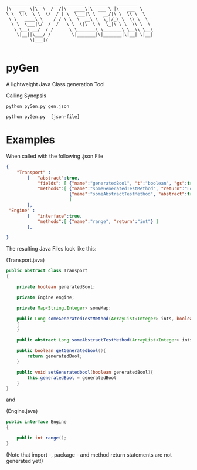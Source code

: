 ``` 
 ________  ___    ___ ________  _______   ________      
|\   __  \|\  \  /  /|\   ____\|\  ___ \ |\   ___  \    
\ \  \|\  \ \  \/  / | \  \___|\ \   __/|\ \  \\ \  \   
 \ \   ____\ \    / / \ \  \  __\ \  \_|/_\ \  \\ \  \  
  \ \  \___|\/  /  /   \ \  \|\  \ \  \_|\ \ \  \\ \  \ 
   \ \__\ __/  / /      \ \_______\ \_______\ \__\\ \__\
    \|__||\___/ /        \|_______|\|_______|\|__| \|__|
         \|___|/                                        
                                                   

```
# pyGen 
A lightweight Java Class generation Tool

Calling Synopsis
```
python pyGen.py gen.json

python pyGen.py  [json-file]

```
# Examples

When called with the following .json File

```json
{
    "Transport" : 
        {   "abstract":true,
            "fields": [ {"name":"generatedBool", "t":"boolean", "gs":true},  {"name":"engine", "t":"Engine"},  {"name":"someMap", "t":"Map<String,Integer>"}   ] ,
            "methods":[ {"name":"someGeneratedTestMethod", "return":"Long", "param":"ArrayList<Integer> ints, boolean isTrue"} ,
                        {"name":"someAbstractTestMethod", "abstract":true, "return":"Long", "param":"ArrayList<Integer> ints, boolean isTrue"} 
                        ] 
        },
 "Engine" : 
        {   "interface":true, 
            "methods":[ {"name":"range", "return":"int"} ]
        },

}
```

The resulting Java Files look like this:

(Transport.java)
```java
public abstract class Transport
{

	private boolean generatedBool;

	private Engine engine;

	private Map<String,Integer> someMap;

	public Long someGeneratedTestMethod(ArrayList<Integer> ints, boolean isTrue)
	{
	}

	public abstract Long someAbstractTestMethod(ArrayList<Integer> ints, boolean isTrue);

	public boolean getGeneratedbool(){
		return generatedBool;
	}

	public void setGeneratedbool(boolean generatedBool){
		this.generatedBool = generatedBool
	}
}
```

and 

(Engine.java)
```java
public interface Engine
{

	public int range();
}
```
(Note that import -, package - and method return statements are not generated yet!)
